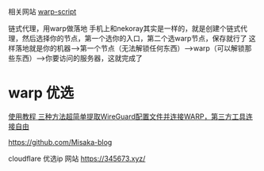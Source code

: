 相关网站
[warp-script ](https://gitlab.com/Misaka-blog/warp-script/-/tree/main)



链式代理，用warp做落地
手机上和nekoray其实是一样的，就是创建个链式代理，然后选择你的节点，第一个选你的入口，第二个选warp节点，保存就行了
这样落地就是你的机器—->第一个节点（无法解锁任何东西）—->warp（可以解锁那些东西）——>你要访问的服务器，这就完成了


#   warp 优选

[        使用教程    ](https://blog.misaka.rest/2023/01/25/wireguard-warp)
[   三种方法超简单提取WireGuard配置文件并连接WARP，第三方工具连接自由](https://www.dz9.net/software/445.html)

https://github.com/Misaka-blog

cloudflare 优选ip
网站  https://345673.xyz/